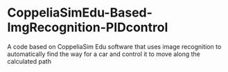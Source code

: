 # CoppeliaSimEdu-Based-ImgRecognition-PIDcontrol
A code based on CoppeliaSim Edu software that uses image recognition to automatically find the way for a car and control it to move along the calculated path
